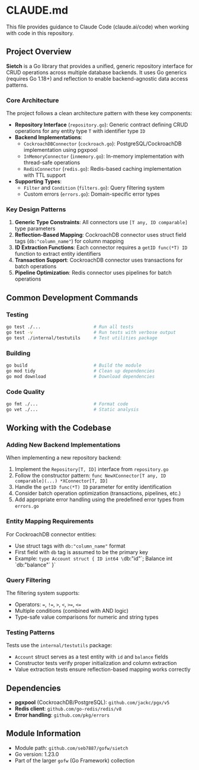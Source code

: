 # CLAUDE.md

This file provides guidance to Claude Code (claude.ai/code) when working with code in this repository.

## Project Overview

**Sietch** is a Go library that provides a unified, generic repository interface for CRUD operations across multiple database backends. It uses Go generics (requires Go 1.18+) and reflection to enable backend-agnostic data access patterns.

### Core Architecture

The project follows a clean architecture pattern with these key components:

- **Repository Interface** (`repository.go`): Generic contract defining CRUD operations for any entity type `T` with identifier type `ID`
- **Backend Implementations**:
  - `CockroachDBConnector` (`cockroach.go`): PostgreSQL/CockroachDB implementation using pgxpool
  - `InMemoryConnector` (`inmemory.go`): In-memory implementation with thread-safe operations
  - `RedisConnector` (`redis.go`): Redis-based caching implementation with TTL support
- **Supporting Types**:
  - `Filter` and `Condition` (`filters.go`): Query filtering system
  - Custom errors (`errors.go`): Domain-specific error types

### Key Design Patterns

1. **Generic Type Constraints**: All connectors use `[T any, ID comparable]` type parameters
2. **Reflection-Based Mapping**: CockroachDB connector uses struct field tags (`db:"column_name"`) for column mapping
3. **ID Extraction Functions**: Each connector requires a `getID func(*T) ID` function to extract entity identifiers
4. **Transaction Support**: CockroachDB connector uses transactions for batch operations
5. **Pipeline Optimization**: Redis connector uses pipelines for batch operations

## Common Development Commands

### Testing
```bash
go test ./...                    # Run all tests
go test -v                       # Run tests with verbose output
go test ./internal/testutils     # Test utilities package
```

### Building
```bash
go build                         # Build the module
go mod tidy                      # Clean up dependencies
go mod download                  # Download dependencies
```

### Code Quality
```bash
go fmt ./...                     # Format code
go vet ./...                     # Static analysis
```

## Working with the Codebase

### Adding New Backend Implementations

When implementing a new repository backend:

1. Implement the `Repository[T, ID]` interface from `repository.go`
2. Follow the constructor pattern: `func NewXConnector[T any, ID comparable](...) *XConnector[T, ID]`
3. Handle the `getID func(*T) ID` parameter for entity identification
4. Consider batch operation optimization (transactions, pipelines, etc.)
5. Add appropriate error handling using the predefined error types from `errors.go`

### Entity Mapping Requirements

For CockroachDB connector entities:
- Use struct tags with `db:"column_name"` format
- First field with `db` tag is assumed to be the primary key
- Example: `type Account struct { ID int64 \`db:"id"\`; Balance int \`db:"balance"\` }`

### Query Filtering

The filtering system supports:
- Operators: `=`, `!=`, `>`, `<`, `>=`, `<=`
- Multiple conditions (combined with AND logic)
- Type-safe value comparisons for numeric and string types

### Testing Patterns

Tests use the `internal/testutils` package:
- `Account` struct serves as a test entity with `id` and `balance` fields
- Constructor tests verify proper initialization and column extraction
- Value extraction tests ensure reflection-based mapping works correctly

## Dependencies

- **pgxpool** (CockroachDB/PostgreSQL): `github.com/jackc/pgx/v5`
- **Redis client**: `github.com/go-redis/redis/v8`
- **Error handling**: `github.com/pkg/errors`

## Module Information

- Module path: `github.com/seb7887/gofw/sietch`
- Go version: 1.23.0
- Part of the larger `gofw` (Go Framework) collection